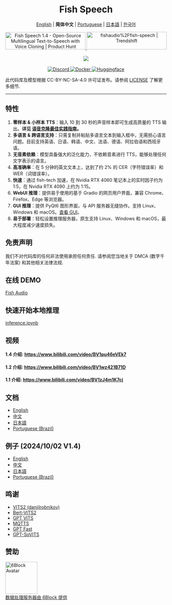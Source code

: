 <div align="center">
<h1>Fish Speech</h1>

[English](../README.md) | **简体中文** | [Portuguese](README.pt-BR.md) | [日本語](README.ja.md) | [한국어](README.ko.md)<br>

<a href="https://www.producthunt.com/posts/fish-speech-1-4?embed=true&utm_source=badge-featured&utm_medium=badge&utm_souce=badge-fish&#0045;speech&#0045;1&#0045;4" target="_blank">
    <img src="https://api.producthunt.com/widgets/embed-image/v1/featured.svg?post_id=488440&theme=light" alt="Fish&#0032;Speech&#0032;1&#0046;4 - Open&#0045;Source&#0032;Multilingual&#0032;Text&#0045;to&#0045;Speech&#0032;with&#0032;Voice&#0032;Cloning | Product Hunt" style="width: 250px; height: 54px;" width="250" height="54" />
</a>
<a href="https://trendshift.io/repositories/7014" target="_blank">
    <img src="https://trendshift.io/api/badge/repositories/7014" alt="fishaudio%2Ffish-speech | Trendshift" style="width: 250px; height: 55px;" width="250" height="55"/>
</a>
<br>
</div>
<br>

<div align="center">
    <img src="https://count.getloli.com/get/@fish-speech?theme=asoul" /><br>
</div>

<br>

<div align="center">
    <a target="_blank" href="https://discord.gg/Es5qTB9BcN">
        <img alt="Discord" src="https://img.shields.io/discord/1214047546020728892?color=%23738ADB&label=Discord&logo=discord&logoColor=white&style=flat-square"/>
    </a>
    <a target="_blank" href="https://hub.docker.com/r/fishaudio/fish-speech">
        <img alt="Docker" src="https://img.shields.io/docker/pulls/fishaudio/fish-speech?style=flat-square&logo=docker"/>
    </a>
    <a target="_blank" href="https://huggingface.co/spaces/fishaudio/fish-speech-1">
        <img alt="Huggingface" src="https://img.shields.io/badge/🤗%20-space%20demo-yellow"/>
    </a>
    <br>

</div>

此代码库及模型根据 CC-BY-NC-SA-4.0 许可证发布。请参阅 [LICENSE](LICENSE) 了解更多细节.

---

## 特性

1. **零样本 & 小样本 TTS**：输入 10 到 30 秒的声音样本即可生成高质量的 TTS 输出。**详见 [语音克隆最佳实践指南](https://docs.fish.audio/text-to-speech/voice-clone-best-practices)。**
2. **多语言 & 跨语言支持**：只需复制并粘贴多语言文本到输入框中，无需担心语言问题。目前支持英语、日语、韩语、中文、法语、德语、阿拉伯语和西班牙语。
3. **无音素依赖**：模型具备强大的泛化能力，不依赖音素进行 TTS，能够处理任何文字表示的语言。
4. **高准确率**：在 5 分钟的英文文本上，达到了约 2% 的 CER（字符错误率）和 WER（词错误率）。
5. **快速**：通过 fish-tech 加速，在 Nvidia RTX 4060 笔记本上的实时因子约为 1:5，在 Nvidia RTX 4090 上约为 1:15。
6. **WebUI 推理**：提供易于使用的基于 Gradio 的网页用户界面，兼容 Chrome、Firefox、Edge 等浏览器。
7. **GUI 推理**：提供 PyQt6 图形界面，与 API 服务器无缝协作。支持 Linux、Windows 和 macOS。[查看 GUI](https://github.com/AnyaCoder/fish-speech-gui)。
8. **易于部署**：轻松设置推理服务器，原生支持 Linux、Windows 和 macOS，最大程度减少速度损失。

## 免责声明

我们不对代码库的任何非法使用承担任何责任. 请参阅您当地关于 DMCA (数字千年法案) 和其他相关法律法规.

## 在线 DEMO

[Fish Audio](https://fish.audio)

## 快速开始本地推理

[inference.ipynb](/inference.ipynb)

## 视频

#### 1.4 介绍: https://www.bilibili.com/video/BV1pu46eVEk7

#### 1.2 介绍: https://www.bilibili.com/video/BV1wz421B71D

#### 1.1 介绍: https://www.bilibili.com/video/BV1zJ4m1K7cj

## 文档

- [English](https://speech.fish.audio/)
- [中文](https://speech.fish.audio/zh/)
- [日本語](https://speech.fish.audio/ja/)
- [Portuguese (Brazil)](https://speech.fish.audio/pt/)

## 例子 (2024/10/02 V1.4)

- [English](https://speech.fish.audio/samples/)
- [中文](https://speech.fish.audio/zh/samples/)
- [日本語](https://speech.fish.audio/ja/samples/)
- [Portuguese (Brazil)](https://speech.fish.audio/pt/samples/)

## 鸣谢

- [VITS2 (daniilrobnikov)](https://github.com/daniilrobnikov/vits2)
- [Bert-VITS2](https://github.com/fishaudio/Bert-VITS2)
- [GPT VITS](https://github.com/innnky/gpt-vits)
- [MQTTS](https://github.com/b04901014/MQTTS)
- [GPT Fast](https://github.com/pytorch-labs/gpt-fast)
- [GPT-SoVITS](https://github.com/RVC-Boss/GPT-SoVITS)

## 赞助

<div>
  <a href="https://6block.com/">
    <img src="https://avatars.githubusercontent.com/u/60573493" width="100" height="100" alt="6Block Avatar"/>
  </a>
  <br>
  <a href="https://6block.com/">数据处理服务器由 6Block 提供</a>
</div>